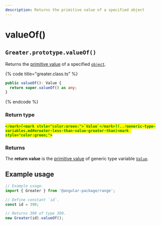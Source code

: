 ```yaml
---
description: Returns the primitive value of a specified object
---
```


# valueOf()

## `Greater.prototype.valueOf()`

Returns the [primitive value](https://developer.mozilla.org/en-US/docs/Web/JavaScript/Reference/Global\_Objects/String/valueOf) of a specified [`object`](https://developer.mozilla.org/en-US/docs/Web/JavaScript/Reference/Global\_Objects/Object).

{% code title="greater.class.ts" %}
```typescript
public valueOf(): Value {
  return super.valueOf() as any;
}
```
{% endcode %}

### Return type

#### <mark style="color:green;">``</mark>[<mark style="color:green;">`Value`</mark>](../generic-type-variables.md#greater-less-than-value-greater-than)<mark style="color:green;">``</mark>

### Returns

The **return value** is the [primitive value](https://developer.mozilla.org/en-US/docs/Web/JavaScript/Reference/Global\_Objects/String/valueOf) of generic type variable [`Value`](../generic-type-variables.md#greater-less-than-value-greater-than).

## Example usage

```typescript
// Example usage.
import { Greater } from '@angular-package/range';

// Define constant `id`.
const id = 390;

// Returns 390 of type 390.
new Greater(id).valueOf();
```
